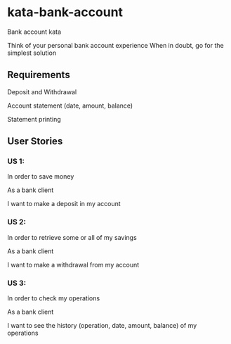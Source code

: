 # kata-bank-account

Bank account kata

Think of your personal bank account experience When in doubt, go for the simplest solution


## Requirements

Deposit and Withdrawal

Account statement (date, amount, balance)

Statement printing


## User Stories

### US 1:

In order to save money

As a bank client

I want to make a deposit in my account
 

### US 2:

In order to retrieve some or all of my savings

As a bank client

I want to make a withdrawal from my account

 

### US 3:

In order to check my operations

As a bank client

I want to see the history (operation, date, amount, balance) of my operations
